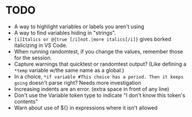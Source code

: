 # TODO

- A way to highlight variables or labels you aren't using
- A way to find variables hiding in "strings".
- `[i]Italics or @{true [/i]not.|more italics[/i]}` gives borked italicizing in VS Code.
- When running randomtest, if you change the values, remember those for the session.
- Capture warnings that quicktest or randomtest output? (Like defining a `*temp` variable w/the same name as a global.)
- In a choice, `*if variable #This choice has a period. Then it keeps going` doesn't parse right? Needs more investigation
- Increasing indents are an error. (extra space in front of any line)
- Don't use the Variable token type to indicate "I don't know this token's contents"
- Warn about use of ${} in expressions where it isn't allowed